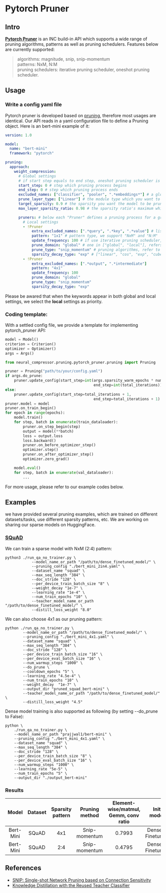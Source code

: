 # Pytorch Pruner
## Intro
[**Pytorch Pruner**](https://github.com/intel/neural-compressor/tree/master/neural_compressor/experimental/pytorch_pruner) is an INC build-in API which supports a wide range of pruning algorithms, patterns as well as pruning schedulers. Features below are currently supported:
> algorithms: magnitude, snip, snip-momentum\
> patterns: NxM, N:M\
> pruning schedulers: iterative pruning scheduler, oneshot pruning scheduler.

## Usage
### Write a config yaml file
Pytorch pruner is developed based on [pruning](https://github.com/intel/neural-compressor/blob/master/neural_compressor/experimental/pruning.py), therefore most usages are identical. Our API reads in a yaml configuration file to define a Pruning object. Here is an bert-mini example of it:
```yaml
version: 1.0

model:
  name: "bert-mini"
  framework: "pytorch"

pruning:
  approach:
    weight_compression:
      # Global settings
      # if start step equals to end step, oneshot pruning scheduler is enabled. Otherwise the API automatically implements iterative pruning scheduler.
      start_step: 0 # step which pruning process begins
      end_step: 0 # step which pruning process ends
      excluded_names: ["classifier", "pooler", ".*embeddings*"] # a global announcement of layers which you do not wish to prune. 
      prune_layer_type: ["Linear"] # the module type which you want to prune (Linear, Conv2d, etc.)
      target_sparsity: 0.9 # the sparsity you want the model to be pruned.
      max_layer_sparsity_ratio: 0.98 # the sparsity ratio's maximum which one layer can reach.

      pruners: # below each "Pruner" defines a pruning process for a group of layers. This enables us to apply different pruning methods for different layers in one model.
        # Local settings
        - !Pruner
            extra_excluded_names: [".*query", ".*key", ".*value"] # list of regular expressions, containing the layer names you wish not to be included in this pruner
            pattern: "1x1" # pattern type, we support "NxM" and "N:M"
            update_frequency: 100 # if use iterative pruning scheduler, this define the pruning frequency.
            prune_domain: "global" # one in ["global", "local"], refers to the score map is computed out of entire parameters or its corresponding layer's weight.
            prune_type: "snip_momentum" # pruning algorithms, refer to pytorch_pruner/pruner.py
            sparsity_decay_type: "exp" # ["linear", "cos", "exp", "cube"] ways to determine the target sparsity during iterative pruning.
        - !Pruner
            extra_excluded_names: [".*output", ".*intermediate"]
            pattern: "4x1"
            update_frequency: 100
            prune_domain: "global"
            prune_type: "snip_momentum"
            sparsity_decay_type: "exp"
```
Please be awared that when the keywords appear in both global and local settings, we select the **local** settings as priority.
### Coding template:
With a settled config file, we provide a template for implementing pytorch_pruner API:

```python
model = Model()
criterion = Criterion()
optimizer = Optimizer()
args = Args()

from neural_compressor.pruning.pytorch_pruner.pruning import Pruning

pruner = Pruning("path/to/your/config.yaml")
if args.do_prune:
    pruner.update_config(start_step=int(args.sparsity_warm_epochs * num_iterations),
                                        end_step=int(total_iterations))  ##iterative
else:
    pruner.update_config(start_step=total_iterations + 1,
                                        end_step=total_iterations + 1)  ## remove the pruner
pruner.model = model
pruner.on_train_begin()
for epoch in range(epochs):
    model.train()
    for step, batch in enumerate(train_dataloader):
        pruner.on_step_begin(step)
        output = model(**batch)
        loss = output.loss
        loss.backward()
        pruner.on_before_optimizer_step()
        optimizer.step()
        pruner.on_after_optimizer_step()
        optimizer.zero_grad()

    model.eval()
    for step, batch in enumerate(val_dataloader):
        ...
```
For more usage, please refer to our example codes below.

## Examples
we have provided several pruning examples, which are trained on different datasets/tasks, use different sparsity patterns, etc. We are working on sharing our sparse models on HuggingFace.
### [SQuAD](https://github.com/intel/neural-compressor/tree/master/examples/pytorch/nlp/huggingface_models/question-answering/pruning)
We can train a sparse model with NxM (2:4) pattern:
```
python3 ./run_qa_no_trainer.py \
            --model_name_or_path "/path/to/dense_finetuned_model/" \
            --pruning_config "./bert_mini_2in4.yaml" \
            --dataset_name "squad" \
            --max_seq_length "384" \
            --doc_stride "128" \
            --per_device_train_batch_size "8" \
            --weight_decay "1e-7" \
            --learning_rate "1e-4" \
            --num_train_epochs "10" \
            --teacher_model_name_or_path "/path/to/dense_finetuned_model/" \
            --distill_loss_weight "8.0"
```
We can also choose 4x1 as our pruning pattern:
```
python ./run_qa_no_trainer.py \
        --model_name_or_path "/path/to/dense_finetuned_model/" \
        --pruning_config "./bert_mini_4x1.yaml" \
        --dataset_name "squad" \
        --max_seq_length "384" \
        --doc_stride "128" \
        --per_device_train_batch_size "16" \
        --per_device_eval_batch_size "16" \
        --num_warmup_steps "1000" \
        --do_prune \
        --cooldown_epochs "5" \
        --learning_rate "4.5e-4" \
        --num_train_epochs "10" \
        --weight_decay  "1e-7" \
        --output_dir "pruned_squad_bert-mini" \
        --teacher_model_name_or_path "/path/to/dense_finetuned_model/" \
        --distill_loss_weight "4.5"
```
Dense model training is also supported as following (by setting --do_prune to False):
```
python \
    ./run_qa_no_trainer.py \
    --model_name_or_path "prajjwal1/bert-mini" \
    --pruning_config "./bert_mini_4x1.yaml" \
    --dataset_name "squad" \
    --max_seq_length "384" \
    --doc_stride "128" \
    --per_device_train_batch_size "8" \
    --per_device_eval_batch_size "16" \
    --num_warmup_steps "1000" \
    --learning_rate "5e-5" \
    --num_train_epochs "5" \
    --output_dir "./output_bert-mini"
```
### Results
|  Model  | Dataset  |  Sparsity pattern |Pruning method |Element-wise/matmul, Gemm, conv ratio | Init model | Dense F1 (mean/max)| Sparse F1 (mean/max)| Relative drop|
|  :----:  | :----:  | :----: | :----: |:----: |:----:| :----: | :----: | :----: |
| Bert-Mini  | SQuAD |  4x1  | Snip-momentum |0.7993 | Dense & Finetuned | 0.7662/0.7687 | 0.7617/0.7627 | -0.78% |
| Bert-Mini  | SQuAD |  2:4  | Snip-momentum |0.4795 | Dense & Finetuned | 0.7662/0.7687 | 0.7645/0.7685 | -0.02% |

## References
* [SNIP: Single-shot Network Pruning based on Connection Sensitivity](https://arxiv.org/abs/1810.02340)
* [Knowledge Distillation with the Reused Teacher Classifier](https://arxiv.org/abs/2203.14001)
